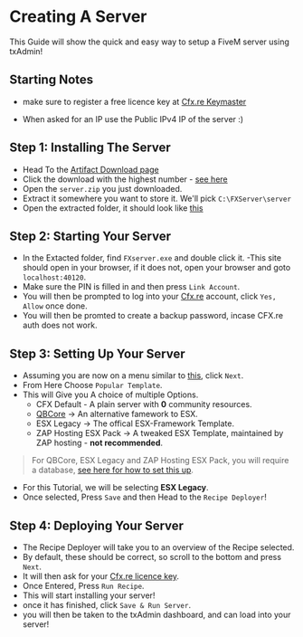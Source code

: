 # Creating A Server

This Guide will show the quick and easy way to setup a FiveM server using txAdmin!

## Starting Notes

- make sure to register a free licence key at [Cfx.re Keymaster](https://keymaster.fivem.net/)

- When asked for an IP use the Public IPv4 IP of the server :)

## Step 1: Installing The Server

- Head To the [Artifact Download page](https://runtime.fivem.net/artifacts/fivem/build_server_windows/master/)
- Click the download with the highest number - [see here](https://i.imgur.com/OMcCVIW.png)
- Open the `server.zip` you just downloaded.
- Extract it somewhere you want to store it. We'll pick `C:\FXServer\server`
- Open the extracted folder, it should look like [this](https://docs.fivem.net/server-setup/windows-step-5.png)

## Step 2: Starting Your Server

- In the Extacted folder, find `FXserver.exe` and double click it.
-This site should open in your browser, if it does not, open your browser and goto `localhost:40120`.
- Make sure the PIN is filled in and then press `Link Account`.
- You will then be prompted to log into your [Cfx.re](https://forum.cfx.re/) account, click `Yes, Allow` once done.
- You will then be promted to create a backup password, incase CFX.re auth does not work.

## Step 3: Setting Up Your Server

- Assuming you are now on a menu similar to [this](https://docs.fivem.net/server-setup/windows-step2-5.png), click `Next`.
- From Here Choose `Popular Template`.
- This will Give you A choice of multiple Options.
  - CFX Default - A plain server with **0** community resources.
  - [QBCore](https://github.com/qbcore-framework/qb-core) -> An alternative famework to ESX.
  - ESX Legacy -> The offical ESX-Framework Template.
  - ZAP Hosting ESX Pack -> A tweaked ESX Template, maintained by ZAP hosting - **not recommended**.

> For QBCore, ESX Legacy and ZAP Hosting ESX Pack, you will require a database, [see here for how to set this up](./database.md).

- For this Tutorial, we will be selecting **ESX Legacy**.
- Once selected, Press `Save` and then Head to the `Recipe Deployer`!

## Step 4: Deploying Your Server

- The Recipe Deployer will take you to an overview of the Recipe selected.
- By default, these should be correct, so scroll to the bottom and press `Next`.
- It will then ask for your [Cfx.re licence key](https://keymaster.fivem.net/).
- Once Entered, Press `Run Recipe`.
- This will start installing your server!
- once it has finished, click `Save & Run Server`.
- you will then be taken to the txAdmin dashboard, and can load into your server!
